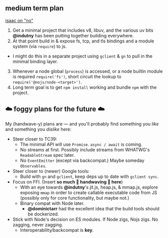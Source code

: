 ## medium term plan

[isaac on "no"](https://vimeo.com/56402326)

1. Get a minimal project that includes v8, libuv, and the various uv bits
   **@indutny** has been putting together building everywhere.
2. At that point build in & expose fs, tcp, and tls bindings and a module
   system (via `require`) to js.
  * I might do this in a separate project using `gclient` & `gn` to pull in the
    minimal binding layer.
3. Whenever a node global (`process`) is accessed, or a node builtin module is
   required `require('fs')`, short circuit the lookup to
   `require('@nojs/node-<target>')`.
4. Long term goal is to get `npm install` working and bundle `npm` with the
   project.

## :cloud: foggy plans for the future :cloud:

My (handwave-y) plans are — and you'll probably find something you *like*
and something you *dislike* here:

* Steer closer to TC39:
  * The minimal API will use `Promise`. `async / await` is coming.
  * No streams at first. Possibly include streams from WHATWG's
    `ReadableStream` spec later.
  * No `EventEmitter` (except via backcompat.) Maybe someday `Observables`.
* Steer closer to (newer) Google tools:
  * Build with `gn` and `gclient`, keep deps up to date with `gclient sync`.
* Focus on FFI. (Insert **so much :wave: handwaving :wave: here**)
  * With an eye towards **@indutny**'s jit.js, heap.js, & mmap.js, explore exposing `mmap`
    in order to create callable executable code from JS (possibly only for core
    functionality, but maybe not.)
  * Binary compat with Node later.
    * **@dominictarr** had the excellent idea that the build tools should be dockerized.
* Stick with Node's decision on ES modules. If Node zigs, Nojs zigs. No zagging, never zagging.
  * Interoperability/backcompat is **key**.
